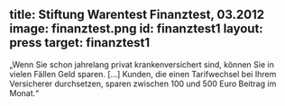 title: Stiftung Warentest Finanztest, 03.2012
image: finanztest.png
id: finanztest1
layout: press
target: finanztest1
---
„Wenn Sie schon jahrelang privat krankenversichert sind, können Sie in vielen Fällen Geld sparen. […] Kunden, die einen Tarifwechsel bei Ihrem Versicherer durchsetzen, sparen zwischen 100 und 500 Euro Beitrag im Monat.“